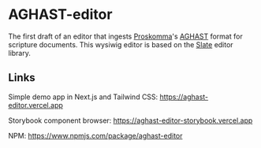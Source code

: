 # AGHAST-editor

The first draft of an editor that ingests [Proskomma](https://github.com/mvahowe/proskomma-js)'s [AGHAST](https://github.com/mvahowe/proskomma-utils/blob/main/src/lib/aghast.js) format for scripture documents. This wysiwig editor is based on the [Slate](https://github.com/ianstormtaylor/slate) editor library.

## Links

Simple demo app in Next.js and Tailwind CSS: https://aghast-editor.vercel.app

Storybook component browser: https://aghast-editor-storybook.vercel.app 

NPM: https://www.npmjs.com/package/aghast-editor
